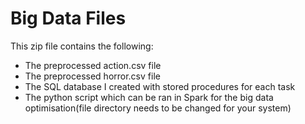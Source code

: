 # Big Data Files
This zip file contains the following:
- The preprocessed action.csv file
- The preprocessed horror.csv file
- The SQL database I created with stored procedures for each task
- The python script which can be ran in Spark for the big data optimisation(file directory needs to be changed for your system)
